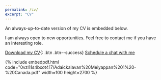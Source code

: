 ```yaml
---
permalink: /cv/
excerpt: "CV"
---
```


An always-up-to-date version of my CV is embedded below. 

I am always open to new opportunities. Feel free to contact me if you have an interesting role.   

<!-- [<i class="fas fa-download"></i> Download my CV](https://www.dropbox.com/s/5bfs8etrjifbgfb/Adaickalavan%20Meiyappan%201.pdf?dl=1){: .btn .btn--success}  <a href="/calendar/" class="btn btn--info">Schedule a chat with me</a>

{% include embedpdf.html code="5bfs8etrjifbgfb/Adaickalavan%20Meiyappan%201.pdf" width=100 height=2700 %} -->

[<i class="fas fa-download"></i> Download my CV](https://www.dropbox.com/s/0vzl11s4bxot417/Adaickalavan%20Meiyappan%201%20-%20Canada.pdf?dl=1){: .btn .btn--success}  <a href="/calendar/" class="btn btn--info">Schedule a chat with me</a>

{% include embedpdf.html code="0vzl11s4bxot417/Adaickalavan%20Meiyappan%201%20-%20Canada.pdf" width=100 height=2700 %}
